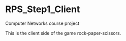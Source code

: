 # RPS_Step1_Client
Computer Networks course project

This is the client side of the game rock-paper-scissors.
